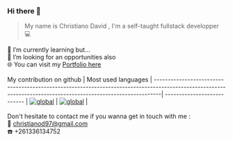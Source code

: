 ### Hi there 👋
> My name is Christiano David , 
> I'm a self-taught fullstack developper 	:computer:
<!--
**ChristianoDc7/ChristianoDc7** is a ✨ _special_ ✨ repository because its `README.md` (this file) appears on your GitHub profile.

Here are some ideas to get you started:

- 🔭 I’m currently working on ...
- 🌱 I’m currently learning ...
- 👯 I’m looking to collaborate on ...
- 🤔 I’m looking for help with ...
- 💬 Ask me about ...
- 📫 How to reach me: ...
- 😄 Pronouns: ...
- ⚡ Fun fact: ...
-->
🌱 I’m currently learning but... <br>
:briefcase: I’m looking for an opportunities also <br>
🌐 You can visit my <a href="https://christianodc7.github.io/">Portfolio here</a> <br><br>
My contribution on github                                                                                                                                                | Most used languages |
--------------------------------------------------------------------------------------------------------------------------------------------------------------| --------------------------- |
[![global](https://github-readme-stats.vercel.app/api/top-langs/?username=ChristianoDc7&hide=css,html,hack&langs_count=20)](https://github.com/ChristianoDc7) | [![global](https://github-readme-stats.vercel.app/api?username=christianodc7&show_icons=true&theme=dark)](https://github.com/ChristianoDc7) |
<br><br>
Don't hesitate to contact me if you wanna get in touch with me : <br>
:email: christianod97@gmail.com <br>
:phone: +261336134752
